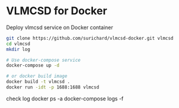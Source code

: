# VLMCSD for Docker

Deploy vlmcsd service on Docker container

```bash
git clone https://github.com/surichard/vlmcsd-docker.git vlmcsd
cd vlmcsd
mkdir log

# Use docker-compose service
docker-compose up -d

# or docker build image
docker build -t vlmcsd .
docker run -idt -p 1688:1688 vlmcsd
```

check log
docker ps -a
docker-compose logs -f
